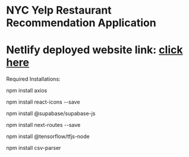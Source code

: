 # NYC Yelp Restaurant Recommendation Application

# Netlify deployed website link: [click here](https://main--nycyelprecommende.netlify.app/)

Required Installations: 

npm install axios

npm install react-icons --save

npm install @supabase/supabase-js

npm install next-routes --save

npm install @tensorflow/tfjs-node

npm install csv-parser